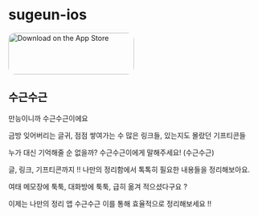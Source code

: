 # sugeun-ios

<a href="https://apps.apple.com/kr/app/sugeun/id1579281598" style="display: inline-block; overflow: hidden; border-radius: 13px; width: 250px; height: 83px;"><img src="https://tools.applemediaservices.com/api/badges/download-on-the-app-store/black/en-us?size=250x83&amp;releaseDate=1617667200&h=0f093bf7a3190b584434352a2f9980f1" alt="Download on the App Store" style="border-radius: 13px; width: 250px; height: 83px;"></a> 


## 수근수근
만능이니까 수근수근이에요

금방 잊어버리는 글귀, 점점 쌓여가는 수 많은 링크들, 있는지도 몰랐던 기프티콘들

누가 대신 기억해줄 순 없을까? 수근수근이에게 말해주세요! (수근수근)

글, 링크, 기프티콘까지 !! 나만의 정리함에서 톡톡히 필요한 내용들을 정리해보아요.


여태 메모장에 툭툭, 대화방에 툭툭, 급히 옮겨 적으셨다구요 ?

이제는 나만의 정리 앱 수근수근 이를 통해 효율적으로 정리해보세요 !!

## 
